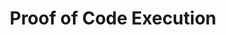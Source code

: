 ---
layout: blog-proof-of-exec
title: Proof of Code Execution

nav: blog
card:  Proof of Code Execution
creator : admin IDNI
publisher_handle : IDNI
description:  Putting it altogether, code is rules and queries, while the compiler (being essentially an autoprover) follows the rules and their consequences and outputs answers
type: blog
fbnumberID: ARSPSs08qmchtVLR0kVb_UwG5dfUzbNOBDDfZ_RFFn44FfdJN0Crymsm2kcHsTqcYEg

namespace: faq.proof-of-exec
permalink: /blog/proof-of-exec
permalink_en: /blog/proof-of-exec
permalink_es: /blog/proof-of-exec
---